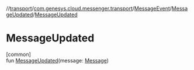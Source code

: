 //[transport](../../../../index.md)/[com.genesys.cloud.messenger.transport](../../index.md)/[MessageEvent](../index.md)/[MessageUpdated](index.md)/[MessageUpdated](-message-updated.md)

# MessageUpdated

[common]\
fun [MessageUpdated](-message-updated.md)(message: [Message](../../-message/index.md))
